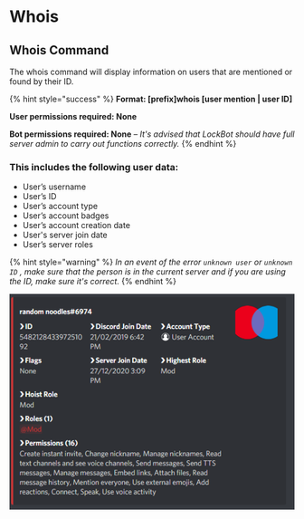 # Whois

## Whois Command

The whois command will display information on users that are mentioned or found by their ID.

{% hint style="success" %}
**Format: \[prefix\]whois \[user mention \| user ID\]**

**User permissions required: None**

**Bot permissions required: None** – _It's advised that LockBot should have full server admin to carry out functions correctly._
{% endhint %}

### This includes the following user data:

* User’s username
* User’s ID
* User’s account type
* User’s account badges
* User’s account creation date
* User's server join date
* User’s server roles

{% hint style="warning" %}
_In an event of the error `unknown user` or `unknown ID` , make sure that the person is in the current server and if you are using the ID, make sure it's correct._
{% endhint %}

![](../.gitbook/assets/hxxf4t-1-.png)

